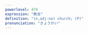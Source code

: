```yaml
---
powerlevel: 474
expression: "教会"
definition: "(n,adj-no) church; (P)"
pronunciation: "きょうかい"
---
```

